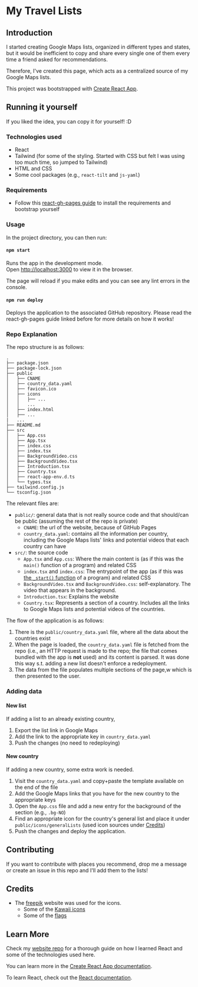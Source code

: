 # My Travel Lists

## Introduction

I started creating Google Maps lists, organized in different types and states, but it would be inefficient to copy and share every single one of them every time a friend asked for recommendations.

Therefore, I've created this page, which acts as a centralized source of my Google Maps lists.

This project was bootstrapped with [Create React App](https://github.com/facebook/create-react-app).

## Running it yourself

If you liked the idea, you can copy it for yourself! :D

### Technologies used

- React
- Tailwind (for some of the styling. Started with CSS but felt I was using too much time, so jumped to Tailwind)
- HTML and CSS
- Some cool packages (e.g., `react-tilt` and `js-yaml`)

### Requirements

- Follow this [react-gh-pages guide](https://github.com/gitname/react-gh-pages) to install the requirements and bootstrap yourself

### Usage 

In the project directory, you can then run:

#### `npm start`

Runs the app in the development mode.\
Open [http://localhost:3000](http://localhost:3000) to view it in the browser.

The page will reload if you make edits and you can see any lint errors in the console.

#### `npm run deploy`

Deploys the application to the associated GitHub repository.
Please read the react-gh-pages guide linked before for more details on how it works!

### Repo Explanation

The repo structure is as follows:
```
.
├── package.json
├── package-lock.json
├── public
│   ├── CNAME
│   ├── country_data.yaml
│   ├── favicon.ico
│   ├── icons
│   │   ├── ...
│   │   ...
│   ├── index.html
│   ├── ...
|   ...
├── README.md
├── src
│   ├── App.css
│   ├── App.tsx
│   ├── index.css
│   ├── index.tsx
│   ├── BackgroundVideo.css
│   ├── BackgroundVideo.tsx
│   ├── Introduction.tsx
│   ├── Country.tsx
│   ├── react-app-env.d.ts
│   └── types.tsx
├── tailwind.config.js
└── tsconfig.json

```

The relevant files are:
- `public/`: general data that is not really source code and that should/can be public (assuming the rest of the repo is private)
  - `CNAME`: the url of the website, because of GitHub Pages
  - `country_data.yaml`: contains all the information per country, including the Google Maps lists' links and potential videos that each country can have
- `src/`: the source code
  - `App.tsx` and `App.css`: Where the main content is (as if this was the `main()` function of a program) and related CSS
  - `index.tsx` and `index.css`: The entrypoint of the app (as if this was [the `_start()` function](https://embeddedartistry.com/blog/2019/04/08/a-general-overview-of-what-happens-before-main/) of a program) and related CSS
  - `BackgroundVideo.tsx` and `BackgroundVideo.css`: self-explanatory. The video that appears in the background.
  - `Introduction.tsx`: Explains the website
  - `Country.tsx`: Represents a section of a country. Includes all the links to Google Maps lists and potential videos of the countries.

The flow of the application is as follows:
1. There is the `public/country_data.yaml` file, where all the data about the countries exist
2. When the page is loaded, the `country_data.yaml` file is fetched from the repo (i.e., an HTTP request is made to the repo; the file that comes bundled with the app is **not** used) and its content is parsed. It was done this way s.t. adding a new list doesn't enforce a redeployment.
3. The data from the file populates multiple sections of the page,w which is then presented to the user.

### Adding data

#### New list

If adding a list to an already existing country, 
1. Export the list link in Google Maps
2. Add the link to the appropriate key in `country_data.yaml`
3. Push the changes (no need to redeploying)

#### New country

If adding a new country, some extra work is needed.
1. Visit the `country_data.yaml` and copy+paste the template available on the end of the file
2. Add the Google Maps links that you have for the new country to the appropriate keys
3. Open the `App.css` file and add a new entry for the background of the section (e.g., `.bg-NO`)
4. Find an appropriate icon for the country's general list and place it under `public/icons/generalLists` (used icon sources under [Credits](#Credits))
5. Push the changes and deploy the application.

## Contributing

If you want to contribute with places you recommend, drop me a message or create an issue in this repo and I'll add them to the lists!

## Credits

- The [freepik](https://www.freepik.com/) website was used for the icons.
  - Some of the [Kawaii icons](https://www.freepik.com/author/freepik/icons/kawaii-lineal-color_47?query=portugal)
  - Some of the [flags](https://www.freepik.com/author/vitaly-gorbachev/icons/vitaliy-gorbachev-lineal-color_571?query=czechia)

## Learn More

Check my [website repo](https://github.com/PedroChaps/pedrochaps.github.io) for a thorough guide on how I learned React and some of the technologies used here.

You can learn more in the [Create React App documentation](https://facebook.github.io/create-react-app/docs/getting-started).

To learn React, check out the [React documentation](https://reactjs.org/).


<!-- TODO: add margin on the end -->
<!-- TODO: blur changes when zooming in/out -->  
